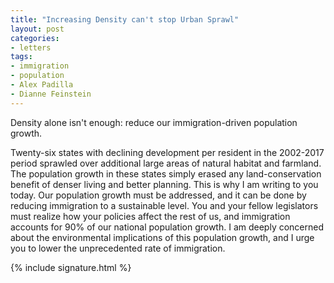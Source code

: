```yaml
---
title: "Increasing Density can't stop Urban Sprawl"
layout: post
categories:
- letters
tags:
- immigration
- population
- Alex Padilla
- Dianne Feinstein
---
```


Density alone isn't enough: reduce our immigration-driven population growth.

Twenty-six states with declining development per resident in the 2002-2017 period sprawled over additional large areas of natural habitat and farmland. The population growth in these states simply erased any land-conservation benefit of denser living and better planning. This is why I am writing to you today. Our population growth must be addressed, and it can be done by reducing immigration to a sustainable level. You and your fellow legislators must realize how your policies affect the rest of us, and immigration accounts for 90% of our national population growth. I am deeply concerned about the environmental implications of this population growth, and I urge you to lower the unprecedented rate of immigration.

{% include signature.html %}
